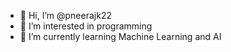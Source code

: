 - 👋 Hi, I’m @pneerajk22
- 👀 I’m interested in programming
- 🌱 I’m currently learning Machine Learning and AI


<!---
pneerajk22/pneerajk22 is a ✨ special ✨ repository because its `README.md` (this file) appears on your GitHub profile.
You can click the Preview link to take a look at your changes.
--->
